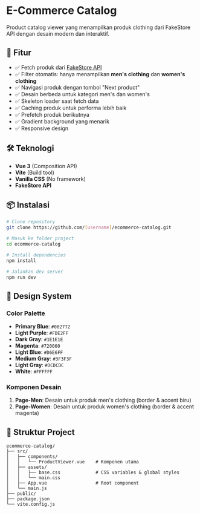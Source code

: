 # E-Commerce Catalog

Product catalog viewer yang menampilkan produk clothing dari FakeStore API dengan desain modern dan interaktif.

## 🎯 Fitur

- ✅ Fetch produk dari [FakeStore API](https://fakestoreapi.com/)
- ✅ Filter otomatis: hanya menampilkan **men's clothing** dan **women's clothing**
- ✅ Navigasi produk dengan tombol "Next product"
- ✅ Desain berbeda untuk kategori men's dan women's
- ✅ Skeleton loader saat fetch data
- ✅ Caching produk untuk performa lebih baik
- ✅ Prefetch produk berikutnya
- ✅ Gradient background yang menarik
- ✅ Responsive design

## 🛠️ Teknologi

- **Vue 3** (Composition API)
- **Vite** (Build tool)
- **Vanilla CSS** (No framework)
- **FakeStore API**

## 📦 Instalasi

```bash
# Clone repository
git clone https://github.com/[username]/ecommerce-catalog.git

# Masuk ke folder project
cd ecommerce-catalog

# Install dependencies
npm install

# Jalankan dev server
npm run dev
```

## 🎨 Design System

### Color Palette

- **Primary Blue**: `#002772`
- **Light Purple**: `#FDE2FF`
- **Dark Gray**: `#1E1E1E`
- **Magenta**: `#720060`
- **Light Blue**: `#D6E6FF`
- **Medium Gray**: `#3F3F3F`
- **Light Gray**: `#DCDCDC`
- **White**: `#FFFFFF`

### Komponen Desain

1. **Page-Men**: Desain untuk produk men's clothing (border & accent biru)
2. **Page-Women**: Desain untuk produk women's clothing (border & accent magenta)

## 📱 Struktur Project

```
ecommerce-catalog/
├── src/
│   ├── components/
│   │   └── ProductViewer.vue    # Komponen utama
│   ├── assets/
│   │   ├── base.css             # CSS variables & global styles
│   │   └── main.css
│   ├── App.vue                  # Root component
│   └── main.js
├── public/
├── package.json
└── vite.config.js
```

